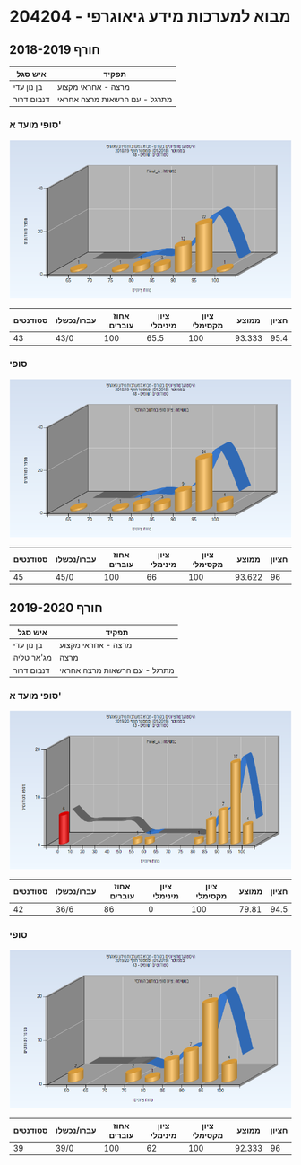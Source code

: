 # 204204 - מבוא למערכות מידע גיאוגרפי

## חורף 2018-2019

| איש סגל | תפקיד |
| ---- | ---- |
| בן נון עדי | מרצה - אחראי מקצוע |
| דנבום דרור | מתרגל - עם הרשאות מרצה אחראי |

### סופי מועד א'

![201801 Final_A](201801/Final_A.png)

| סטודנטים | עברו/נכשלו | אחוז עוברים | ציון מינימלי | ציון מקסימלי | ממוצע | חציון |
| ---- | ---- | ---- | ---- | ---- | ---- | ---- |
| 43 | 43/0 | 100 | 65.5 | 100 | 93.333 | 95.4 |

### סופי

![201801 Finals](201801/Finals.png)

| סטודנטים | עברו/נכשלו | אחוז עוברים | ציון מינימלי | ציון מקסימלי | ממוצע | חציון |
| ---- | ---- | ---- | ---- | ---- | ---- | ---- |
| 45 | 45/0 | 100 | 66 | 100 | 93.622 | 96 |

## חורף 2019-2020

| איש סגל | תפקיד |
| ---- | ---- |
| בן נון עדי | מרצה - אחראי מקצוע |
| מג'אר טליה | מרצה |
| דנבום דרור | מתרגל - עם הרשאות מרצה אחראי |

### סופי מועד א'

![201901 Final_A](201901/Final_A.png)

| סטודנטים | עברו/נכשלו | אחוז עוברים | ציון מינימלי | ציון מקסימלי | ממוצע | חציון |
| ---- | ---- | ---- | ---- | ---- | ---- | ---- |
| 42 | 36/6 | 86 | 0 | 100 | 79.81 | 94.5 |

### סופי

![201901 Finals](201901/Finals.png)

| סטודנטים | עברו/נכשלו | אחוז עוברים | ציון מינימלי | ציון מקסימלי | ממוצע | חציון |
| ---- | ---- | ---- | ---- | ---- | ---- | ---- |
| 39 | 39/0 | 100 | 62 | 100 | 92.333 | 96 |

